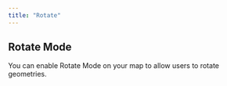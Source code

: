```yaml
---
title: "Rotate"
---
```


## Rotate Mode

You can enable Rotate Mode on your map to allow users to rotate geometries.

<!-- Add detailed documentation and code examples for Rotate Mode here -->

